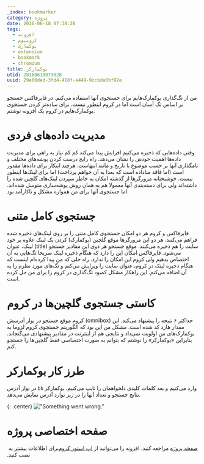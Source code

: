 ```yaml
---
_index: bookmarker
category: پروژه
date: 2016-06-18 07:30:28
tags:
  - افزونه
  - کرومیوم
  - بوکمارک
  - extension
  - bookmark
  - chromium
title: بوکمارکر
utid: 20160618073028
uuid: 29e00ded-3fd4-418f-a449-9ccbda0bf92e
---
```

من از تگ‌گذاری بوکمارک‌هایم برای جستجوی آنها استفاده می‌کنم. در فایرفاکس جستجو بر اساس تگ آسان است اما در کروم اینطور نیست. برای ساده‌تر کردن جستجوی بوکمارک‌هایم در کروم یک افزونه نوشتم.

# مدیریت داده‌های فردی
وقتی داده‌هایی که ذخیره می‌کنیم افزایش پیدا می‌کند کم کم نیاز به راهی برای مدیریت داده‌ها اهمیت خودش را نشان می‌دهد. راه رایج درست کردن پوشه‌های مختلف و نامگذاری آنها بر حسب موضوع یا تاریخ و مانند اینهاست. هرچند اینکار برای داده‌ها مقدور است (اما فاقد متاداده است که بعدا به آن خواهم پرداخت) اما برای لینک‌ها اینطور نیست. خوشبختانه مرورگرها از گذشته امکان به خاطر سپردن لینک‌های گلچین شده را داشته‌اند ولی برای دسته‌بندی آنها معمولا هم به همان روش پوشه‌سازی متوسل شده‌اند. اما جستجوی آنها برای من همواره مشکل و ناکارآمد بود.

# جستجوی کامل متنی
فایرفاکس و کروم هر دو امکان جستجوی کامل متنی را بر روی لینک‌های ذخیره شده فراهم می‌کنند. هر دو این مرورگرها موقع گلچین (بوکمارک) کردن یک لینک علاوه بر خود لینک، عنوان (title) سایت را هم ذخیره می‌کنند. موقع جستجو هر دوی این مقادیر جستجو می‌شود. فایرفاکس امکان این را دارد که هنگام ذخیره لینک صریحا تگ‌هایی به آن اختصاص بدهیم ولی کروم این امکان را ندارد. راه حلی که من پیدا کرده‌ام اینست که هنگام ذخیره لینک در کروم، عنوان سایت را ویرایش می‌کنم و تگ‌های مورد نظرم را به آن اضافه می‌کنم. این راهکار مشکل کمبود تگ‌گذاری در کروم را برای من حل کرده است.

# کاستی جستجوی گلچین‌ها در کروم
کروم موقع جستجو در نوار آدرسش (omnibox) حداکثر ۶ نتیجه را پیشنهاد می‌کند. این مقدار هارد کد شده است. مشکل من این بود که الگوریتم جستجوی کروم لزوما به بوکمارک‌های من اولویت نمی‌داد و نتایجی هم از اینترنت در مقادیر پیشنهادی می‌گنجاند. بنابراین «بوکمارکر» را نوشتم که بتوانم به صورت اختصاصی فقط گلچین‌ها را جستجو کنم.

# طرز کار بوکمارکر
در نوار آدرس `bb` وارد می‌کنیم و بعد کلمات کلیدی دلخواهمان را تایپ می‌کنیم. بوکمارکر نتایج جستجو و تعداد آنها را در زیر نوارد آدرس نمایش می‌دهد.


{: .center}
!["Something went wrong."](assets/pimg/bookmarker.png "بوکمارکر فقط گلچین‌ها را جستجو می کند.")

# صفحه اختصاصی پروژه
برای اطلاعات بیشتر به ‏‎[صفحه پروژه](projects/bookmarker) مراجعه کنید. افزونه را می‌توانید از ‏‏‬[اپ استور کروم‮‮](https://chrome.google.com/webstore/detail/dogmmdcflcflabibfbecmfgaaobifimo) نصب کنید.
